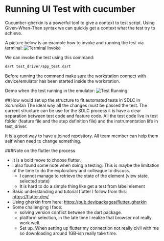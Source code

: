 # Running UI Test with cucumber

Cucumber-gherkin is a powerful tool to give a context to test script.
Using Given-When-Then syntax we can quickly get a context what the test try to achieve.

A picture below is an example how to invoke and running the test via terminal:
![Terminal Invoke](https://raw.githubusercontent.com/aditya-setyadi/gallery/muna/flutter-test/test/terminalRunning.png)

We can invoke the test using this command:
```bash
dart test_driver/app_test.dart
```

Before running the command make sure the workstation connect with device/emulator has been started inside the workstation.

Demo when the test running in the emulator:
![Test Running](https://raw.githubusercontent.com/aditya-setyadi/gallery/muna/flutter-test/test/testRunning.gif)

##How would set up the structure to fit automated tests in SDLC in ScrumBan
The ideal way all the changes must be passed the test.
The current structure can be use for the SDLC process it is have a clear separation between test code and feature code.
All the test code live in test folder (feature file and the step definition file) and the instrumentation life in test_driver.

It is a good way to have a joined repository. All team member can help them self when need to change something.

###Note on the flutter the process
- It is a bold move to choose flutter.
- I also found some note when doing a testing. This is maybe the limitation of the time to do the exploratory and colleague to discuss.
    - I cannot manage to retrieve the state of the element (view state, selected state)
    - It is hard to do a simple thing like get a test from label element
- Basic understanding and tutorial flutter I follow from this: https://flutter.dev/
- Using gherkin from here: https://pub.dev/packages/flutter_gherkin
- Some challenging I face:
    - solving version conflict between the dart package.
    - platform selection, in the late time I realize that browser not really work well.
    - Set up. When setting up flutter my connection not really civil with me so downloading around 1GB-ish really take time.
